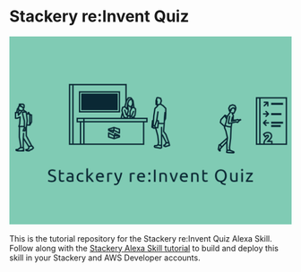# Stackery re:Invent Quiz

![Stackery re:Invent Quiz graphic](./src/img/alexa-reinvent-large.png)

This is the tutorial repository for the Stackery re:Invent Quiz Alexa Skill. Follow along with the [Stackery Alexa Skill tutorial](https://www.stackery.io/blog/reinvent-alexa-quiz-challenge) to build and deploy this skill in your Stackery and AWS Developer accounts.